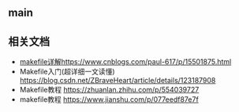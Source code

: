 ## main





## 相关文档

-  [makefile详解](https://www.cnblogs.com/paul-617/p/15501875.html)https://www.cnblogs.com/paul-617/p/15501875.html  
-  Makefile入门(超详细一文读懂) https://blog.csdn.net/ZBraveHeart/article/details/123187908
- Makefile教程 https://zhuanlan.zhihu.com/p/554039727
- makefile教程  https://www.jianshu.com/p/077eedf87e7f